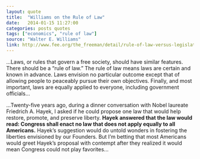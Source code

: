 ```yaml
---
layout: quote
title:  "Williams on the Rule of Law"
date:   2014-01-15 11:27:00
categories: posts quotes
tags: ["economics", "rule of law"]
source: "Walter E. Williams"
link: http://www.fee.org/the_freeman/detail/rule-of-law-versus-legislative-orders
---
```


...Laws, or rules that govern a free society, should have similar features. There should be a “rule of law.” The rule of law means laws are certain and known in advance. Laws envision no particular outcome except that of allowing people to peaceably pursue their own objectives. Finally, and most important, laws are equally applied to everyone, including government officials...

...Twenty-five years ago, during a dinner conversation with Nobel laureate Friedrich A. Hayek, I asked if he could propose one law that would help restore, promote, and preserve liberty. <b>Hayek answered that the law would read: Congress shall enact no law that does not apply equally to all Americans.</b> Hayek’s suggestion would do untold wonders in fostering the liberties envisioned by our Founders. But I’m betting that most Americans would greet Hayek’s proposal with contempt after they realized it would mean Congress could not play favorites...